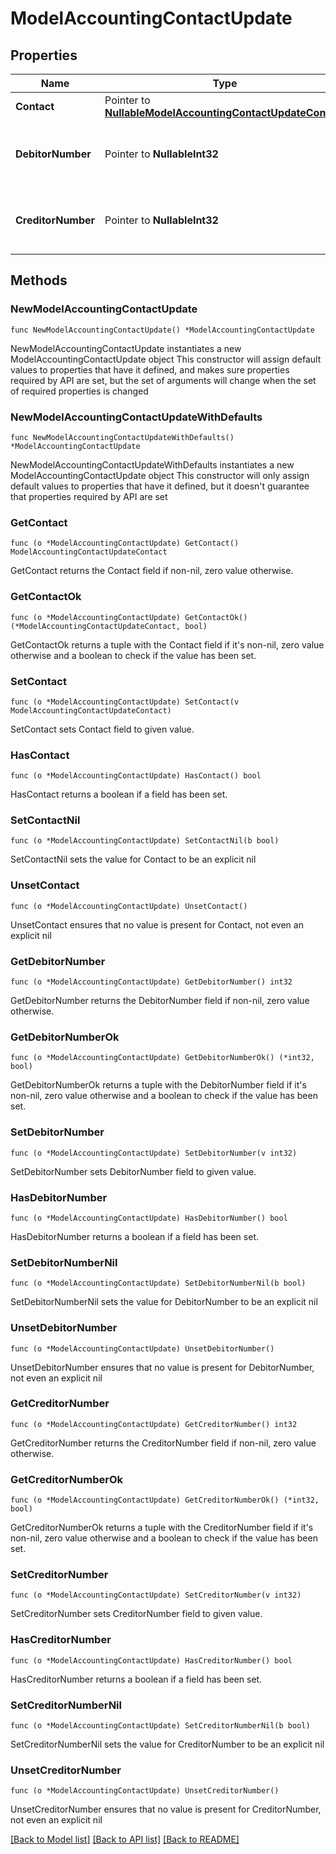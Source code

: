 # ModelAccountingContactUpdate

## Properties

Name | Type | Description | Notes
------------ | ------------- | ------------- | -------------
**Contact** | Pointer to [**NullableModelAccountingContactUpdateContact**](ModelAccountingContactUpdateContact.md) |  | [optional] 
**DebitorNumber** | Pointer to **NullableInt32** | Debitor number of the accounting contact. | [optional] 
**CreditorNumber** | Pointer to **NullableInt32** | Creditor number of the accounting contact. | [optional] 

## Methods

### NewModelAccountingContactUpdate

`func NewModelAccountingContactUpdate() *ModelAccountingContactUpdate`

NewModelAccountingContactUpdate instantiates a new ModelAccountingContactUpdate object
This constructor will assign default values to properties that have it defined,
and makes sure properties required by API are set, but the set of arguments
will change when the set of required properties is changed

### NewModelAccountingContactUpdateWithDefaults

`func NewModelAccountingContactUpdateWithDefaults() *ModelAccountingContactUpdate`

NewModelAccountingContactUpdateWithDefaults instantiates a new ModelAccountingContactUpdate object
This constructor will only assign default values to properties that have it defined,
but it doesn't guarantee that properties required by API are set

### GetContact

`func (o *ModelAccountingContactUpdate) GetContact() ModelAccountingContactUpdateContact`

GetContact returns the Contact field if non-nil, zero value otherwise.

### GetContactOk

`func (o *ModelAccountingContactUpdate) GetContactOk() (*ModelAccountingContactUpdateContact, bool)`

GetContactOk returns a tuple with the Contact field if it's non-nil, zero value otherwise
and a boolean to check if the value has been set.

### SetContact

`func (o *ModelAccountingContactUpdate) SetContact(v ModelAccountingContactUpdateContact)`

SetContact sets Contact field to given value.

### HasContact

`func (o *ModelAccountingContactUpdate) HasContact() bool`

HasContact returns a boolean if a field has been set.

### SetContactNil

`func (o *ModelAccountingContactUpdate) SetContactNil(b bool)`

 SetContactNil sets the value for Contact to be an explicit nil

### UnsetContact
`func (o *ModelAccountingContactUpdate) UnsetContact()`

UnsetContact ensures that no value is present for Contact, not even an explicit nil
### GetDebitorNumber

`func (o *ModelAccountingContactUpdate) GetDebitorNumber() int32`

GetDebitorNumber returns the DebitorNumber field if non-nil, zero value otherwise.

### GetDebitorNumberOk

`func (o *ModelAccountingContactUpdate) GetDebitorNumberOk() (*int32, bool)`

GetDebitorNumberOk returns a tuple with the DebitorNumber field if it's non-nil, zero value otherwise
and a boolean to check if the value has been set.

### SetDebitorNumber

`func (o *ModelAccountingContactUpdate) SetDebitorNumber(v int32)`

SetDebitorNumber sets DebitorNumber field to given value.

### HasDebitorNumber

`func (o *ModelAccountingContactUpdate) HasDebitorNumber() bool`

HasDebitorNumber returns a boolean if a field has been set.

### SetDebitorNumberNil

`func (o *ModelAccountingContactUpdate) SetDebitorNumberNil(b bool)`

 SetDebitorNumberNil sets the value for DebitorNumber to be an explicit nil

### UnsetDebitorNumber
`func (o *ModelAccountingContactUpdate) UnsetDebitorNumber()`

UnsetDebitorNumber ensures that no value is present for DebitorNumber, not even an explicit nil
### GetCreditorNumber

`func (o *ModelAccountingContactUpdate) GetCreditorNumber() int32`

GetCreditorNumber returns the CreditorNumber field if non-nil, zero value otherwise.

### GetCreditorNumberOk

`func (o *ModelAccountingContactUpdate) GetCreditorNumberOk() (*int32, bool)`

GetCreditorNumberOk returns a tuple with the CreditorNumber field if it's non-nil, zero value otherwise
and a boolean to check if the value has been set.

### SetCreditorNumber

`func (o *ModelAccountingContactUpdate) SetCreditorNumber(v int32)`

SetCreditorNumber sets CreditorNumber field to given value.

### HasCreditorNumber

`func (o *ModelAccountingContactUpdate) HasCreditorNumber() bool`

HasCreditorNumber returns a boolean if a field has been set.

### SetCreditorNumberNil

`func (o *ModelAccountingContactUpdate) SetCreditorNumberNil(b bool)`

 SetCreditorNumberNil sets the value for CreditorNumber to be an explicit nil

### UnsetCreditorNumber
`func (o *ModelAccountingContactUpdate) UnsetCreditorNumber()`

UnsetCreditorNumber ensures that no value is present for CreditorNumber, not even an explicit nil

[[Back to Model list]](../README.md#documentation-for-models) [[Back to API list]](../README.md#documentation-for-api-endpoints) [[Back to README]](../README.md)


